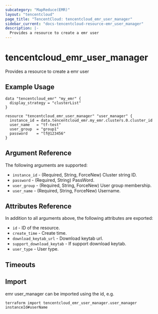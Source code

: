 ```yaml
---
subcategory: "MapReduce(EMR)"
layout: "tencentcloud"
page_title: "TencentCloud: tencentcloud_emr_user_manager"
sidebar_current: "docs-tencentcloud-resource-emr_user_manager"
description: |-
  Provides a resource to create a emr user
---
```


# tencentcloud_emr_user_manager

Provides a resource to create a emr user

## Example Usage

```hcl
data "tencentcloud_emr" "my_emr" {
  display_strategy = "clusterList"
}

resource "tencentcloud_emr_user_manager" "user_manager" {
  instance_id = data.tencentcloud_emr.my_emr.clusters.0.cluster_id
  user_name   = "tf-test"
  user_group  = "group1"
  password    = "tf@123456"
}
```

## Argument Reference

The following arguments are supported:

* `instance_id` - (Required, String, ForceNew) Cluster string ID.
* `password` - (Required, String) PassWord.
* `user_group` - (Required, String, ForceNew) User group membership.
* `user_name` - (Required, String, ForceNew) Username.

## Attributes Reference

In addition to all arguments above, the following attributes are exported:

* `id` - ID of the resource.
* `create_time` - Create time.
* `download_keytab_url` - Download keytab url.
* `support_download_keytab` - If support download keytab.
* `user_type` - User type.


## Timeouts

<no value>


## Import

emr user_manager can be imported using the id, e.g.

```
terraform import tencentcloud_emr_user_manager.user_manager instanceId#userName
```

